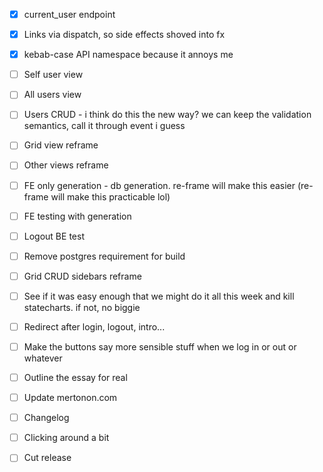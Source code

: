 - [x] current\_user endpoint
- [x] Links via dispatch, so side effects shoved into fx
- [x] kebab-case API namespace because it annoys me
- [ ] Self user view
- [ ] All users view
- [ ] Users CRUD - i think do this the new way? we can keep the validation semantics, call it through event i guess
- [ ] Grid view reframe
- [ ] Other views reframe

- [ ] FE only generation - db generation. re-frame will make this easier (re-frame will make this practicable lol)
- [ ] FE testing with generation
- [ ] Logout BE test
- [ ] Remove postgres requirement for build

- [ ] Grid CRUD sidebars reframe
- [ ] See if it was easy enough that we might do it all this week and kill statecharts. if not, no biggie
- [ ] Redirect after login, logout, intro...
- [ ] Make the buttons say more sensible stuff when we log in or out or whatever
- [ ] Outline the essay for real
- [ ] Update mertonon.com

- [ ] Changelog
- [ ] Clicking around a bit
- [ ] Cut release
